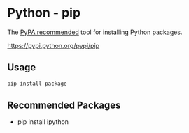 # Python - pip

The [PyPA recommended](https://python-packaging-user-guide.readthedocs.org/en/latest/current.html)<sup><i class="ext-link"></i></sup> tool for installing Python packages.

https://pypi.python.org/pypi/pip

## Usage

```bash
pip install package
```

## Recommended Packages

* pip install ipython
